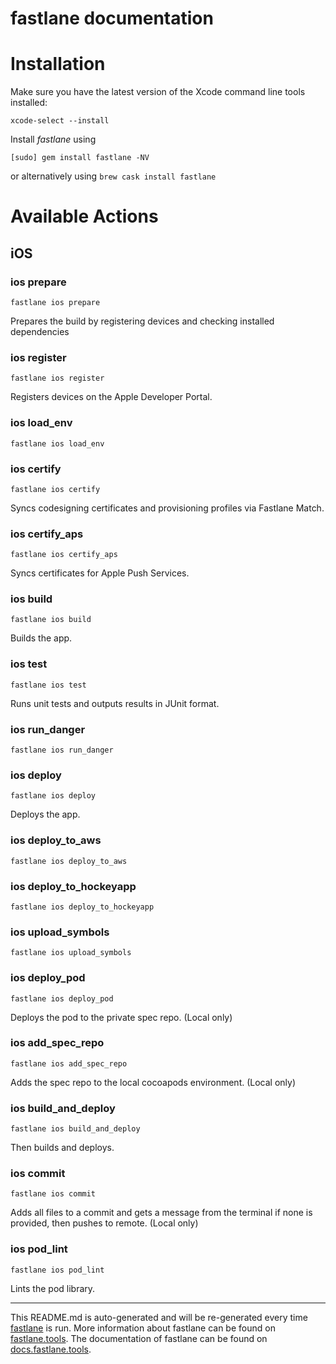 fastlane documentation
================
# Installation

Make sure you have the latest version of the Xcode command line tools installed:

```
xcode-select --install
```

Install _fastlane_ using
```
[sudo] gem install fastlane -NV
```
or alternatively using `brew cask install fastlane`

# Available Actions
## iOS
### ios prepare
```
fastlane ios prepare
```
Prepares the build by registering devices and checking installed dependencies
### ios register
```
fastlane ios register
```
Registers devices on the Apple Developer Portal.
### ios load_env
```
fastlane ios load_env
```

### ios certify
```
fastlane ios certify
```
Syncs codesigning certificates and provisioning profiles via Fastlane Match.
### ios certify_aps
```
fastlane ios certify_aps
```
Syncs certificates for Apple Push Services.
### ios build
```
fastlane ios build
```
Builds the app.
### ios test
```
fastlane ios test
```
Runs unit tests and outputs results in JUnit format.
### ios run_danger
```
fastlane ios run_danger
```

### ios deploy
```
fastlane ios deploy
```
Deploys the app.
### ios deploy_to_aws
```
fastlane ios deploy_to_aws
```

### ios deploy_to_hockeyapp
```
fastlane ios deploy_to_hockeyapp
```

### ios upload_symbols
```
fastlane ios upload_symbols
```

### ios deploy_pod
```
fastlane ios deploy_pod
```
Deploys the pod to the private spec repo. (Local only)
### ios add_spec_repo
```
fastlane ios add_spec_repo
```
Adds the spec repo to the local cocoapods environment. (Local only)
### ios build_and_deploy
```
fastlane ios build_and_deploy
```
Then builds and deploys.
### ios commit
```
fastlane ios commit
```
Adds all files to a commit and gets a message from the terminal if none is provided, then pushes to remote. (Local only)
### ios pod_lint
```
fastlane ios pod_lint
```
Lints the pod library.

----

This README.md is auto-generated and will be re-generated every time [fastlane](https://fastlane.tools) is run.
More information about fastlane can be found on [fastlane.tools](https://fastlane.tools).
The documentation of fastlane can be found on [docs.fastlane.tools](https://docs.fastlane.tools).
